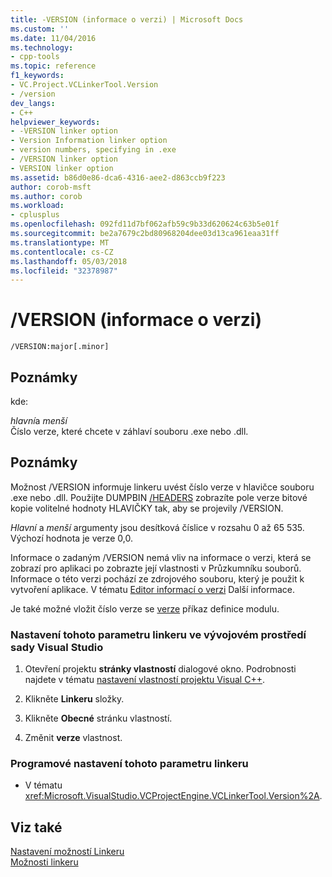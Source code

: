 ```yaml
---
title: -VERSION (informace o verzi) | Microsoft Docs
ms.custom: ''
ms.date: 11/04/2016
ms.technology:
- cpp-tools
ms.topic: reference
f1_keywords:
- VC.Project.VCLinkerTool.Version
- /version
dev_langs:
- C++
helpviewer_keywords:
- -VERSION linker option
- Version Information linker option
- version numbers, specifying in .exe
- /VERSION linker option
- VERSION linker option
ms.assetid: b86d0e86-dca6-4316-aee2-d863ccb9f223
author: corob-msft
ms.author: corob
ms.workload:
- cplusplus
ms.openlocfilehash: 092fd11d7bf062afb59c9b33d620624c63b5e01f
ms.sourcegitcommit: be2a7679c2bd80968204dee03d13ca961eaa31ff
ms.translationtype: MT
ms.contentlocale: cs-CZ
ms.lasthandoff: 05/03/2018
ms.locfileid: "32378987"
---
```

# <a name="version-version-information"></a>/VERSION (informace o verzi)
```  
/VERSION:major[.minor]  
```  
  
## <a name="remarks"></a>Poznámky  
 kde:  
  
 *hlavní*a *menší*  
 Číslo verze, které chcete v záhlaví souboru .exe nebo .dll.  
  
## <a name="remarks"></a>Poznámky  
 Možnost /VERSION informuje linkeru uvést číslo verze v hlavičce souboru .exe nebo .dll. Použijte DUMPBIN [/HEADERS](../../build/reference/headers.md) zobrazíte pole verze bitové kopie volitelné hodnoty HLAVIČKY tak, aby se projevily /VERSION.  
  
 *Hlavní* a *menší* argumenty jsou desítková číslice v rozsahu 0 až 65 535. Výchozí hodnota je verze 0,0.  
  
 Informace o zadaným /VERSION nemá vliv na informace o verzi, která se zobrazí pro aplikaci po zobrazte její vlastnosti v Průzkumníku souborů. Informace o této verzi pochází ze zdrojového souboru, který je použit k vytvoření aplikace. V tématu [Editor informací o verzi](../../windows/version-information-editor.md) Další informace.  
  
 Je také možné vložit číslo verze se [verze](../../build/reference/version-c-cpp.md) příkaz definice modulu.  
  
### <a name="to-set-this-linker-option-in-the-visual-studio-development-environment"></a>Nastavení tohoto parametru linkeru ve vývojovém prostředí sady Visual Studio  
  
1.  Otevření projektu **stránky vlastností** dialogové okno. Podrobnosti najdete v tématu [nastavení vlastností projektu Visual C++](../../ide/working-with-project-properties.md).  
  
2.  Klikněte **Linkeru** složky.  
  
3.  Klikněte **Obecné** stránku vlastností.  
  
4.  Změnit **verze** vlastnost.  
  
### <a name="to-set-this-linker-option-programmatically"></a>Programové nastavení tohoto parametru linkeru  
  
-   V tématu <xref:Microsoft.VisualStudio.VCProjectEngine.VCLinkerTool.Version%2A>.  
  
## <a name="see-also"></a>Viz také  
 [Nastavení možností Linkeru](../../build/reference/setting-linker-options.md)   
 [Možnosti linkeru](../../build/reference/linker-options.md)